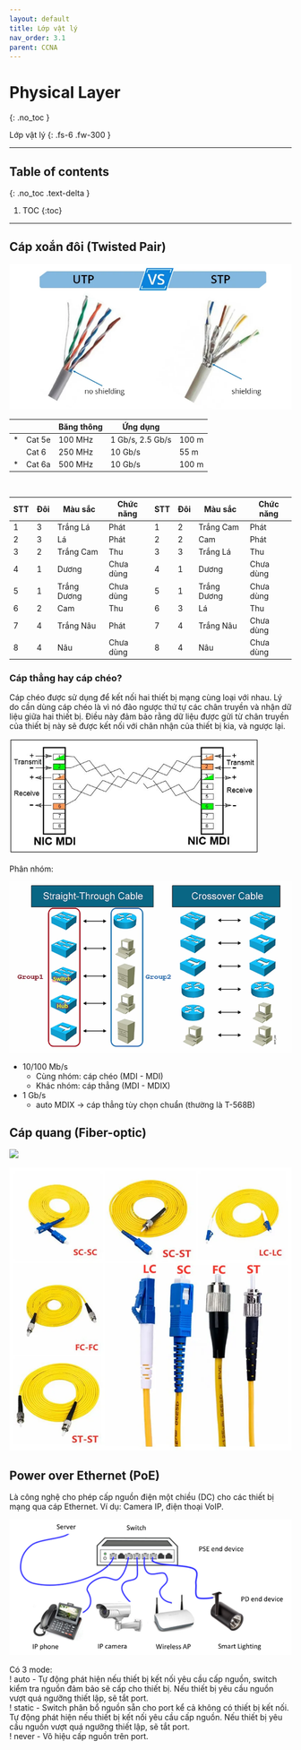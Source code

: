 ```yaml
---
layout: default
title: Lớp vật lý
nav_order: 3.1
parent: CCNA
---
```


# Physical Layer
{: .no_toc }

Lớp vật lý
{: .fs-6 .fw-300 }

---

## Table of contents
{: .no_toc .text-delta }

1. TOC
{:toc}

---

## Cáp xoắn đôi (Twisted Pair)

![alt text](/docs/CCNA/img/cable-Twisted-Pair.png)

|  |  | Băng thông | Ứng dụng |  |
| --- | --- | --- | --- | --- |
| * | Cat 5e | 100 MHz | 1 Gb/s, 2.5 Gb/s | 100 m |
|  | Cat 6 | 250 MHz | 10 Gb/s | 55 m |
| * | Cat 6a | 500 MHz | 10 Gb/s | 100 m |

<div style="text-align:center">
  <img alt="" style="max-width: 800px" src="https://differencecamp.com/wp-content/uploads/2021/03/T568A-and-T568B.jpg?ezimgfmt=ng:webp/ngcb7" />
</div>

| STT | Đôi | Màu sắc | Chức năng | STT | Đôi | Màu sắc | Chức năng |
| --- | --- | --- | --- | --- | --- | --- | --- |
| 1 | 3 | Trắng Lá | Phát | 1 | 2 | Trắng Cam | Phát |
| 2 | 3 | Lá | Phát | 2 | 2 | Cam | Phát |
| 3 | 2 | Trắng Cam | Thu | 3 | 3 | Trắng Lá | Thu |
| 4 | 1 | Dương | Chưa dùng | 4 | 1 | Dương | Chưa dùng |
| 5 | 1 | Trắng Dương | Chưa dùng | 5 | 1 | Trắng Dương | Chưa dùng |
| 6 | 2 | Cam | Thu | 6 | 3 | Lá | Thu |
| 7 | 4 | Trắng Nâu | Phát | 7 | 4 | Trắng Nâu | Chưa dùng |
| 8 | 4 | Nâu | Chưa dùng | 8 | 4 | Nâu | Chưa dùng |

<h3> Cáp thẳng hay cáp chéo? </h3>

Cáp chéo được sử dụng để kết nối hai thiết bị mạng cùng loại với nhau. Lý do cần dùng cáp chéo là vì nó đảo ngược thứ tự các chân truyền và nhận dữ liệu giữa hai thiết bị. Điều này đảm bảo rằng dữ liệu được gửi từ chân truyền của thiết bị này sẽ được kết nối với chân nhận của thiết bị kia, và ngược lại.

![Alt text](/docs/CCNA/img/cable-crossover.png)

Phân nhóm:

![Alt text](/docs/CCNA/img/cable.png)

* 10/100 Mb/s
  * Cùng nhóm: cáp chéo (MDI - MDI)
  * Khác nhóm: cáp thẳng (MDI - MDIX)
* 1 Gb/s
  * auto MDIX -> cáp thẳng tùy chọn chuẩn (thường là T-568B)

## Cáp quang (Fiber-optic)

<image src="/docs/CCNA/img/cable-Fiber-optic-working.png" width="50%"/>

![alt text](/docs/CCNA/img/cable-Fiber-optic.png)

## Power over Ethernet (PoE)

Là công nghệ cho phép cấp nguồn điện một chiều (DC) cho các thiết bị mạng qua cáp Ethernet. Ví dụ: Camera IP, điện thoại VoIP.

![alt text](/docs/CCNA/img/PoE.png)

Có 3 mode: <br>
! auto - Tự động phát hiện nếu thiết bị kết nối yêu cầu cấp nguồn, switch kiểm tra nguồn đảm bảo sẽ cấp cho thiết bị. Nếu thiết bị yêu cầu nguồn vượt quá ngưỡng thiết lập, sẽ tắt port.<br>
! static - Switch phân bổ nguồn sẵn cho port kể cả không có thiết bị kết nối. Tự động phát hiện nếu thiết bị kết nối yêu cầu cấp nguồn. Nếu thiết bị yêu cầu nguồn vượt quá ngưỡng thiết lập, sẽ tắt port.<br>
! never - Vô hiệu cấp nguồn trên port.<br>

